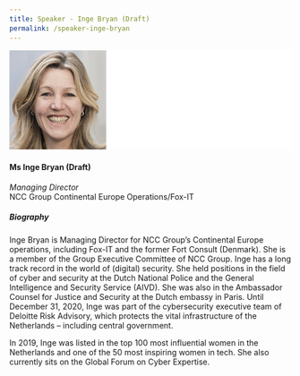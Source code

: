 ```yaml
---
title: Speaker - Inge Bryan (Draft)
permalink: /speaker-inge-bryan
---
```

![Inge Bryan](/images/speakers/Inge-Bryan.jpg)

#### **Ms Inge Bryan (Draft)**

*Managing Director*  
NCC Group Continental Europe Operations/Fox-IT

##### **Biography**

Inge Bryan is Managing Director for NCC Group’s Continental Europe operations, including Fox-IT and the former Fort Consult (Denmark). She is a member of the Group Executive Committee of NCC Group.
Inge has a long track record in the world of (digital) security. She held positions in the field of cyber and security at the Dutch National Police and the General Intelligence and Security Service (AIVD). She was also in the Ambassador Counsel for Justice and Security at the Dutch embassy in Paris. Until December 31, 2020, Inge was part of the cybersecurity executive team of Deloitte Risk Advisory, which protects the vital infrastructure of the Netherlands – including central government.

In 2019, Inge was listed in the top 100 most influential women in the Netherlands and one of the 50 most inspiring women in tech. She also currently sits on the Global Forum on Cyber Expertise.